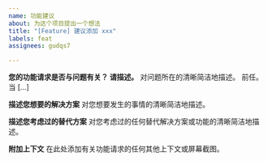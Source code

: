 ```yaml
---
name: 功能建议
about: 为这个项目提出一个想法
title: "[Feature] 建议添加 xxx"
labels: feat
assignees: gudqs7

---
```


**您的功能请求是否与问题有关？ 请描述。**
对问题所在的清晰简洁地描述。 前任。 当 [...]

**描述您想要的解决方案**
对您想要发生的事情的清晰简洁地描述。

**描述您考虑过的替代方案**
对您考虑过的任何替代解决方案或功能的清晰简洁地描述。

**附加上下文**
在此处添加有关功能请求的任何其他上下文或屏幕截图。
